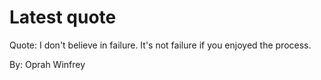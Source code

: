 # Latest quote 

Quote: I don't believe in failure. It's not failure if you enjoyed the process. 

By: Oprah Winfrey